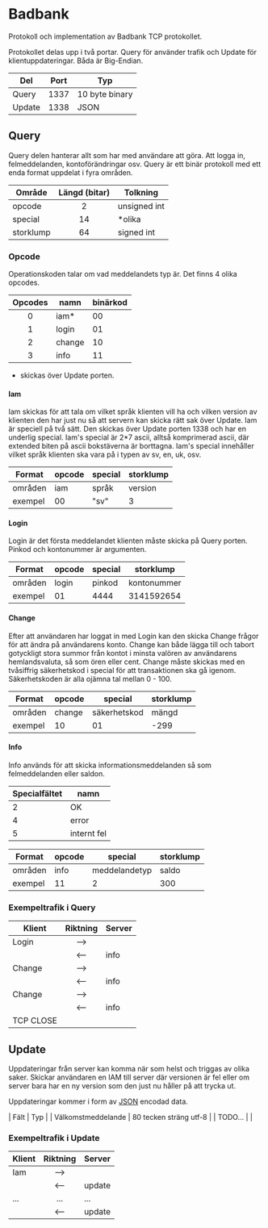 Badbank
=======

Protokoll och implementation av Badbank TCP protokollet. 

Protokollet delas upp i två portar. Query för använder trafik och Update för klientuppdateringar. Båda är Big-Endian.

| Del    | Port | Typ            |
| -----  | ---- | -------------- |
| Query  | 1337 | 10 byte binary |
| Update | 1338 | JSON           |

## Query

Query delen hanterar allt som har med användare att göra. Att logga in, felmeddelanden, kontoförändringar osv. Query är ett binär protokoll med ett enda format uppdelat i fyra områden.

| Område    | Längd (bitar) | Tolkning     |
| --------- | :-----------: | ------------ |
| opcode    | 2             | unsigned int |
| special   | 14            | *olika       |
| storklump | 64            | signed int   |

### Opcode
Operationskoden talar om vad meddelandets typ är. Det finns 4 olika opcodes.

| Opcodes | namn   | binärkod |
| :-----: | ------ | -------- |
| 0       | iam*   | 00       |
| 1       | login  | 01       |
| 2       | change | 10       |
| 3       | info   | 11       |
* skickas över Update porten. 

#### Iam
Iam skickas för att tala om vilket språk klienten vill ha och vilken version av klienten den har just nu så att servern kan skicka rätt sak över Update.
Iam är speciell på två sätt. Den skickas över Update porten 1338 och har en underlig special. Iam's special är 2*7 ascii, alltså komprimerad ascii, där extended biten på ascii bokstäverna är borttagna. Iam's special innehåller vilket språk klienten ska vara på i typen av sv, en, uk, osv.

| Format  | opcode | special | storklump |
| ------- | ------ | ------- | --------- |
| områden | iam    | språk   | version   |
| exempel | 00     | "sv"    | 3         |

#### Login
Login är det första meddelandet klienten måste skicka på Query porten. Pinkod och kontonummer är argumenten.

| Format  | opcode | special | storklump   |
| ------- | ------ | ------- | ----------- |
| områden | login  | pinkod  | kontonummer |
| exempel | 01     | 4444    | 3141592654  |

#### Change
Efter att användaren har loggat in med Login kan den skicka Change frågor för att ändra på användarens konto. Change kan både lägga till och tabort gotyckligt stora summor från kontot i minsta valören av användarens hemlandsvaluta, så som ören eller cent. Change måste skickas med en tvåsiffrig säkerhetskod i special för att transaktionen ska gå igenom. Säkerhetskoden är alla ojämna tal mellan 0 - 100.

| Format  | opcode | special      | storklump |
| ------- | ------ | ------------ | --------- |
| områden | change | säkerhetskod | mängd     |
| exempel | 10     | 01           | -299      |

#### Info
Info används för att skicka informationsmeddelanden så som felmeddelanden eller saldon.

| Specialfältet | namn        |
| ------------- | ----------- |
| 2             | OK          | 
| 4             | error       |
| 5             | internt fel |

| Format  | opcode | special       | storklump |
| ------- | ------ | ------------  | --------- |
| områden | info   | meddelandetyp | saldo     |
| exempel | 11     | 2             | 300       |


### Exempeltrafik i Query

| Klient    | Riktning | Server |
| --------- | :------: | ------ |
| Login     | -->      |        |
|           | <--      | info   |
| Change    | -->      |        |
|           | <--      | info   |
| Change    | -->      |        |
|           | <--      | info   |
| TCP CLOSE |          |        |


## Update
Uppdateringar från server kan komma när som helst och triggas av olika saker. Skickar användaren en IAM till server där versionen är fel eller om server bara har en ny version som den just nu håller på att trycka ut.

Uppdateringar kommer i form av [JSON](http://www.json.org/) encodad data.

| Fält               | Typ                    |
| Välkomstmeddelande | 80 tecken sträng utf-8 |
| TODO...            |                        |

### Exempeltrafik i Update

| Klient    | Riktning | Server |
| --------- | :------: | ------ | 
| Iam       | -->      |        |
|           | <--      | update |
| ...       | ...      | ...    |
|           | <--      | update |